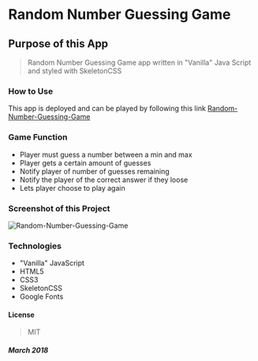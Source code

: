 # Random Number Guessing Game

## Purpose of this App

>Random Number Guessing Game app written in "Vanilla" Java Script and styled with SkeletonCSS

### How to Use

This app is deployed and can be played by following this link [Random-Number-Guessing-Game]( https://captnwalker.github.io/number-guessing-game/)

### Game Function

* Player must guess a number between a min and max
* Player gets a certain amount of guesses
* Notify player of number of guesses remaining
* Notify the player of the correct answer if they loose
* Lets player choose to play again

### Screenshot of this Project

![Random-Number-Guessing-Game](https://raw.github.com/captnwalker/number-guessing-game/master/assets/img/guess.gif "Random-Number-Guessing-Game")

### Technologies

* "Vanilla" JavaScript
* HTML5
* CSS3
* SkeletonCSS
* Google Fonts

#### License

>MIT

##### *March 2018*